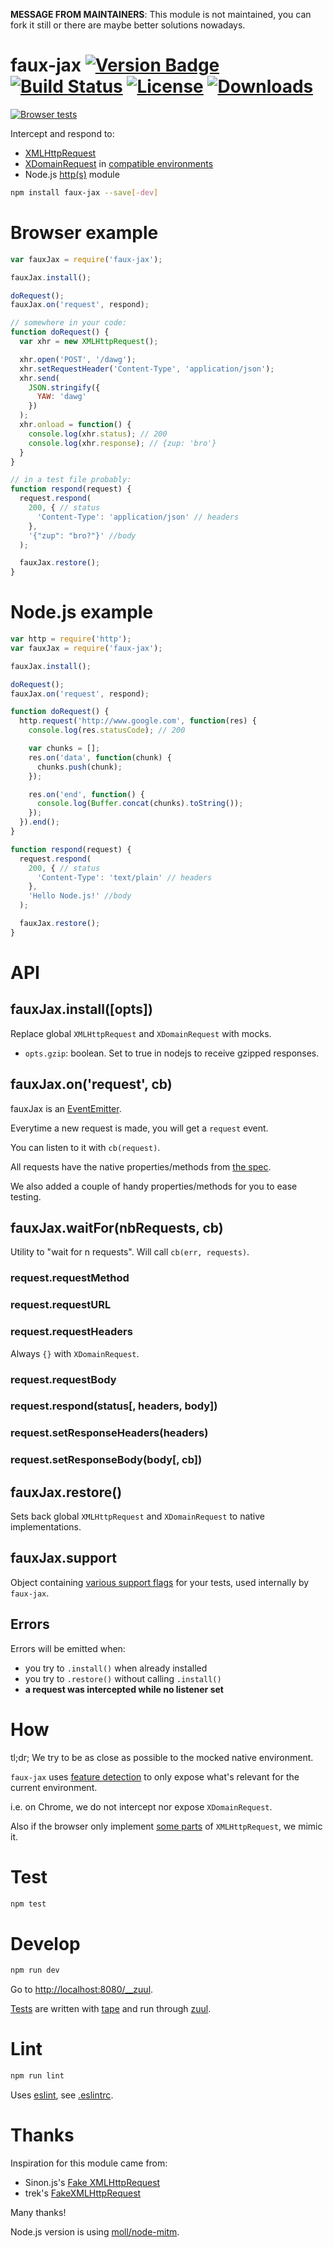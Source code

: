 **MESSAGE FROM MAINTAINERS**: This module is not maintained, you can fork it still or there are maybe better solutions nowadays.

# faux-jax [![Version Badge][npm-version-svg]][package-url] [![Build Status][travis-svg]][travis-url] [![License][license-image]][license-url] [![Downloads][downloads-image]][downloads-url]

[![Browser tests][browser-test-matrix]][browser-test-url]

Intercept and respond to:
  - [XMLHttpRequest](https://xhr.spec.whatwg.org/)
  - [XDomainRequest](https://msdn.microsoft.com/en-us/library/ie/cc288060(v=vs.85).aspx) in [compatible environments](#how)
  - Node.js [http(s)](https://nodejs.org/api/http.html) module

```sh
npm install faux-jax --save[-dev]
```

# Browser example

```js
var fauxJax = require('faux-jax');

fauxJax.install();

doRequest();
fauxJax.on('request', respond);

// somewhere in your code:
function doRequest() {
  var xhr = new XMLHttpRequest();

  xhr.open('POST', '/dawg');
  xhr.setRequestHeader('Content-Type', 'application/json');
  xhr.send(
    JSON.stringify({
      YAW: 'dawg'
    })
  );
  xhr.onload = function() {
    console.log(xhr.status); // 200
    console.log(xhr.response); // {zup: 'bro'}
  }
}

// in a test file probably:
function respond(request) {
  request.respond(
    200, { // status
      'Content-Type': 'application/json' // headers
    },
    '{"zup": "bro?"}' //body
  );

  fauxJax.restore();
}
```

# Node.js example

```js
var http = require('http');
var fauxJax = require('faux-jax');

fauxJax.install();

doRequest();
fauxJax.on('request', respond);

function doRequest() {
  http.request('http://www.google.com', function(res) {
    console.log(res.statusCode); // 200

    var chunks = [];
    res.on('data', function(chunk) {
      chunks.push(chunk);
    });

    res.on('end', function() {
      console.log(Buffer.concat(chunks).toString());
    });
  }).end();
}

function respond(request) {
  request.respond(
    200, { // status
      'Content-Type': 'text/plain' // headers
    },
    'Hello Node.js!' //body
  );

  fauxJax.restore();
}
```

# API

## fauxJax.install([opts])

Replace global `XMLHttpRequest` and `XDomainRequest` with mocks.

* `opts.gzip`: boolean. Set to true in nodejs to receive gzipped responses.

## fauxJax.on('request', cb)

fauxJax is an [EventEmitter](https://nodejs.org/api/events.html#events_class_events_eventemitter).

Everytime a new request is made, you will get a `request` event.

You can listen to it with `cb(request)`.

All requests have the native properties/methods from [the spec](https://xhr.spec.whatwg.org/).

We also added a couple of handy properties/methods for you to ease testing.

## fauxJax.waitFor(nbRequests, cb)

Utility to "wait for n requests". Will call `cb(err, requests)`.

### request.requestMethod

### request.requestURL

### request.requestHeaders

Always `{}` with `XDomainRequest`.

### request.requestBody

### request.respond(status[, headers, body])

### request.setResponseHeaders(headers)

### request.setResponseBody(body[, cb])

## fauxJax.restore()

Sets back global `XMLHttpRequest` and `XDomainRequest` to native implementations.

## fauxJax.support

Object containing [various support flags](./lib/support.js) for your tests, used internally by `faux-jax`.

## Errors

Errors will be emitted when:
  - you try to `.install()` when already installed
  - you try to `.restore()` without calling `.install()`
  - **a request was intercepted while no listener set**

# How

tl;dr; We try to be as close as possible to the mocked native environment.

`faux-jax` uses [feature detection](./lib/support.js) to only expose what's relevant for the current environment.

i.e. on Chrome, we do not intercept nor expose `XDomainRequest`.

Also if the browser only implement [some parts](https://dvcs.w3.org/hg/xhr/raw-file/default/xhr-1/Overview.html) of `XMLHttpRequest`, we mimic it.

# Test

```sh
npm test
```

# Develop

```sh
npm run dev
```

Go to <http://localhost:8080/__zuul>.

[Tests](./test/) are written with [tape](https://github.com/substack/tape) and run through [zuul](https://github.com/defunctzombie/zuul).

# Lint

```sh
npm run lint
```

Uses [eslint](http://eslint.org/), see [.eslintrc](./.eslintrc).

# Thanks

Inspiration for this module came from:
- Sinon.js's [Fake XMLHttpRequest](http://sinonjs.org/docs/#server)
- trek's [FakeXMLHttpRequest](https://github.com/trek/FakeXMLHttpRequest)

Many thanks!

Node.js version is using [moll/node-mitm](https://github.com/moll/node-mitm).

[package-url]: https://npmjs.org/package/faux-jax
[npm-version-svg]: https://img.shields.io/npm/v/faux-jax.svg?style=flat-square
[travis-svg]: https://img.shields.io/travis/algolia/faux-jax/master.svg?style=flat-square
[travis-url]: https://travis-ci.org/algolia/faux-jax
[license-image]: http://img.shields.io/npm/l/faux-jax.svg?style=flat-square
[license-url]: LICENSE
[downloads-image]: https://img.shields.io/npm/dm/faux-jax.svg?style=flat-square
[downloads-url]: http://npm-stat.com/charts.html?package=faux-jax
[browser-test-matrix]: https://saucelabs.com/browser-matrix/os-algolia-faux-jax.svg
[browser-test-url]: https://saucelabs.com/u/os-algolia-faux-jax
